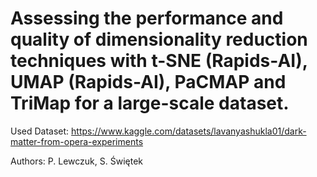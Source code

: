 # Assessing the performance and quality of dimensionality reduction techniques with t-SNE (Rapids-AI), UMAP (Rapids-AI), PaCMAP and TriMap for a large-scale dataset.

Used Dataset: https://www.kaggle.com/datasets/lavanyashukla01/dark-matter-from-opera-experiments

Authors: P. Lewczuk, S. Świętek
